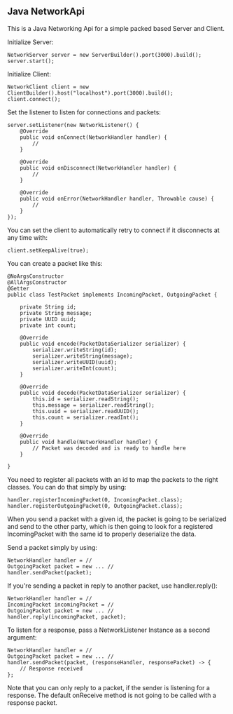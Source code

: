 ## Java NetworkApi

This is a Java Networking Api for a simple packed based Server and Client.

Initialize Server:

```
NetworkServer server = new ServerBuilder().port(3000).build();
server.start();
```

Initialize Client:

```
NetworkClient client = new ClientBuilder().host("localhost").port(3000).build();
client.connect();
```

Set the listener to listen for connections and packets:

```
server.setListener(new NetworkListener() {
    @Override
    public void onConnect(NetworkHandler handler) {
        //
    }

    @Override
    public void onDisconnect(NetworkHandler handler) {
        //
    }

    @Override
    public void onError(NetworkHandler handler, Throwable cause) {
        //
    }
});
```

You can set the client to automatically retry to connect if it disconnects at any time with:

```
client.setKeepAlive(true);
```

You can create a packet like this:

```
@NoArgsConstructor
@AllArgsConstructor
@Getter
public class TestPacket implements IncomingPacket, OutgoingPacket {

    private String id;
    private String message;
    private UUID uuid;
    private int count;

    @Override
    public void encode(PacketDataSerializer serializer) {
        serializer.writeString(id);
        serializer.writeString(message);
        serializer.writeUUID(uuid);
        serializer.writeInt(count);
    }

    @Override
    public void decode(PacketDataSerializer serializer) {
        this.id = serializer.readString();
        this.message = serializer.readString();
        this.uuid = serializer.readUUID();
        this.count = serializer.readInt();
    }
    
    @Override
    public void handle(NetworkHandler handler) {
        // Packet was decoded and is ready to handle here
    }

}
```

You need to register all packets with an id to map the packets to the right classes. You can do that simply by using:

```
handler.registerIncomingPacket(0, IncomingPacket.class);
handler.registerOutgoingPacket(0, OutgoingPacket.class);
```
 
When you send a packet with a given id, the packet is going to be serialized and send to the other party, which is then going to look for a registered IncomingPacket with the same id to properly deserialize the data.

Send a packet simply by using:
```
NetworkHandler handler = //
OutgoingPacket packet = new ... //
handler.sendPacket(packet);
```

If you're sending a packet in reply to another packet, use handler.reply():
```
NetworkHandler handler = //
IncomingPacket incomingPacket = //
OutgoingPacket packet = new ... //
handler.reply(incomingPacket, packet);
```

To listen for a response, pass a NetworkListener Instance as a second argument:

```
NetworkHandler handler = //
OutgoingPacket packet = new ... //
handler.sendPacket(packet, (responseHandler, responsePacket) -> {
    // Response received
};
```

Note that you can only reply to a packet, if the sender is listening for a response. The default onReceive method is not going to be called with a response packet.